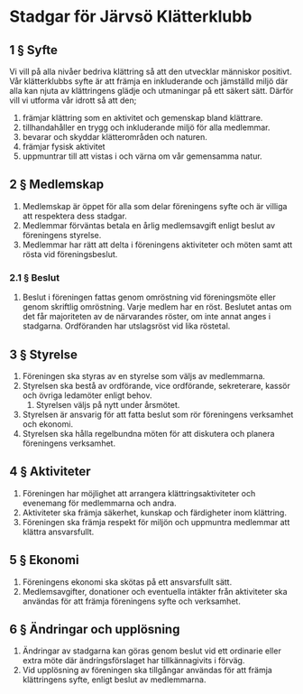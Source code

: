 # Stadgar för Järvsö Klätterklubb

## 1 § Syfte
Vi vill på alla nivåer bedriva klättring så att den utvecklar människor positivt. Vår klätterklubbs syfte är att främja en inkluderande och jämställd miljö där alla kan njuta av klättringens glädje och utmaningar på ett säkert sätt. Därför vill vi utforma vår idrott så att den;
1. främjar klättring som en aktivitet och gemenskap bland klättrare.
2. tillhandahåller en trygg och inkluderande miljö för alla medlemmar.
3. bevarar och skyddar klätterområden och naturen.
4. främjar fysisk aktivitet 
5. uppmuntrar till att vistas i och värna om vår gemensamma natur.

## 2 § Medlemskap
1. Medlemskap är öppet för alla som delar föreningens syfte och är villiga att respektera dess stadgar.
2. Medlemmar förväntas betala en årlig medlemsavgift enligt beslut av föreningens styrelse.
3. Medlemmar har rätt att delta i föreningens aktiviteter och möten samt att rösta vid föreningsbeslut.

### 2.1 § Beslut
1. Beslut i föreningen fattas genom omröstning vid föreningsmöte eller genom skriftlig omröstning. Varje medlem har en röst. Beslutet antas om det får majoriteten av de närvarandes röster, om inte annat anges i stadgarna. Ordföranden har utslagsröst vid lika röstetal.

## 3 § Styrelse
1. Föreningen ska styras av en styrelse som väljs av medlemmarna.
2. Styrelsen ska bestå av ordförande, vice ordförande, sekreterare, kassör och övriga ledamöter enligt behov.
   1. Styrelsen väljs på nytt under årsmötet.
3. Styrelsen är ansvarig för att fatta beslut som rör föreningens verksamhet och ekonomi.
4. Styrelsen ska hålla regelbundna möten för att diskutera och planera föreningens verksamhet.

## 4 § Aktiviteter
1. Föreningen har möjlighet att arrangera klättringsaktiviteter och evenemang för medlemmarna och andra.
2. Aktiviteter ska främja säkerhet, kunskap och färdigheter inom klättring.
3. Föreningen ska främja respekt för miljön och uppmuntra medlemmar att klättra ansvarsfullt.

## 5 § Ekonomi
1. Föreningens ekonomi ska skötas på ett ansvarsfullt sätt.
2. Medlemsavgifter, donationer och eventuella intäkter från aktiviteter ska användas för att främja föreningens syfte och verksamhet.

## 6 § Ändringar och upplösning
1. Ändringar av stadgarna kan göras genom beslut vid ett ordinarie eller extra möte där ändringsförslaget har tillkännagivits i förväg.
2. Vid upplösning av föreningen ska tillgångar användas för att främja klättringens syfte, enligt beslut av medlemmarna.
